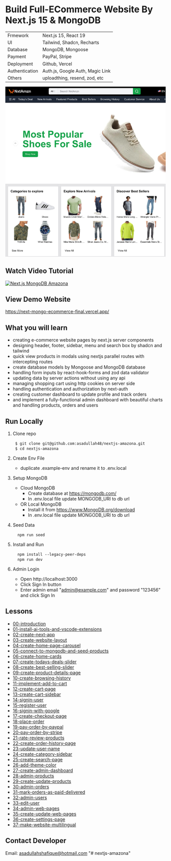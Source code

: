 # Build Full-ECommerce Website By Next.js 15 & MongoDB

|                |                                  |
| -------------- | -------------------------------- |
| Frmework       | Next.js 15, React 19             |
| UI             | Tailwind, Shadcn, Recharts       |
| Database       | MongoDB, Mongoose                |
| Payment        | PayPal, Stripe                   |
| Deployment     | Github, Vercel                   |
| Authentication | Auth.js, Google Auth, Magic Link |
| Others         | uploadthing, resend, zod, etc    |

[![Next.js MongoDB Amazona](/public/images/app.png)](https://next-mongo-ecommerce-final.vercel.app/)

## Watch Video Tutorial

[![Next.js MongoDB Amazona](https://i9.ytimg.com/vi/WLHCPwqHzzQ/mqdefault.jpg?v=676eca94&sqp=CIzAv7sG&rs=AOn4CLDrL8ebdZ8YJyJp96oMMKBTyAD1Dw)](https://youtu.be/WLHCPwqHzzQ)

## View Demo Website

https://next-mongo-ecommerce-final.vercel.app/

## What you will learn

- creating e-commerce website pages by next.js server components
- designing header, footer, sidebar, menu and search box by shadcn and tailwind
- quick view products in modals using nextjs parallel routes with intercepting routes
- create database models by Mongoose and MongoDB database
- handling form inputs by react-hook-forms and zod data validator
- updating data by server actions without using any api
- managing shopping cart using http cookies on server side
- handling authentication and authorization by next-auth
- creating customer dashboard to update profile and track orders
- and implement a fully-functional admin dashboard with beautiful charts and handling products, orders and users

## Run Locally

1. Clone repo

   ```shell
    $ git clone git@github.com:asadullah48/nextjs-amazona.git
    $ cd nextjs-amazona
   ```

2. Create Env File

   - duplicate .example-env and rename it to .env.local

3. Setup MongoDB

   - Cloud MongoDB
     - Create database at https://mongodb.com/
     - In .env.local file update MONGODB_URI to db url
   - OR Local MongoDB
     - Install it from https://www.MongoDB.org/download
     - In .env.local file update MONGODB_URI to db url

4. Seed Data

   ```shell
     npm run seed
   ```

5. Install and Run

   ```shell
     npm install --legacy-peer-deps
     npm run dev
   ```

6. Admin Login

   - Open http://localhost:3000
   - Click Sign In button
   - Enter admin email "admin@example.com" and password "123456" and click Sign In

## Lessons

- [00-introduction](./lessons/00-introduction.md)
- [01-install-ai-tools-and-vscode-extensions](./lessons/01-install-ai-tools-and-vscode-extensions.md)
- [02-create-next-app](./lessons/02-create-next-app.md)
- [03-create-website-layout](./lessons/03-create-website-layout.md)
- [04-create-home-page-carousel](./lessons/04-create-home-page-carousel.md)
- [05-connect-to-mongodb-and-seed-products](./lessons/05-connect-to-mongodb-and-seed-products.md)
- [06-create-home-cards](./lessons/06-create-home-cards.md)
- [07-create-todays-deals-slider](./lessons/07-create-todays-deals-slider.md)
- [08-create-best-selling-slider](./lessons/08-create-best-selling-slider.md)
- [09-create-product-details-page](./lessons/09-create-product-details-page.md)
- [10-create-browsing-history](./lessons/10-create-browsing-history.md)
- [11-implement-add-to-cart](./lessons/11-implement-add-to-cart.md)
- [12-create-cart-page](./lessons/12-create-cart-page.md)
- [13-create-cart-sidebar](./lessons/13-create-cart-sidebar.md)
- [14-signin-user](./lessons/14-signin-user.md)
- [15-register-user](./lessons/15-register-user.md)
- [16-signin-with-google](./lessons/16-signin-with-google.md)
- [17-create-checkout-page](./lessons/17-create-checkout-page.md)
- [18-place-order](./lessons/18-place-order.md)
- [19-pay-order-by-paypal](./lessons/19-pay-order-by-paypal.md)
- [20-pay-order-by-stripe](./lessons/20-pay-order-by-stripe.md)
- [21-rate-review-products](./lessons/21-rate-review-products.md)
- [22-create-order-history-page](./lessons/22-create-order-history-page.md)
- [23-update-user-name](./lessons/23-update-user-name.md)
- [24-create-category-sidebar](./lessons/24-create-category-sidebar.md)
- [25-create-search-page](./lessons/25-create-search-page.md)
- [26-add-theme-color](./lessons/26-add-theme-color.md)
- [27-create-admin-dashboard](./lessons/27-create-admin-dashboard.md)
- [28-admin-products](./lessons/28-admin-products.md)
- [29-create-update-products](./lessons/29-create-update-products.md)
- [30-admin-orders](./lessons/30-admin-orders.md)
- [31-mark-orders-as-paid-delivered](./lessons/31-mark-orders-as-paid-delivered.md)
- [32-admin-users](./lessons/32-admin-users.md)
- [33-edit-user](./lessons/33-edit-user.md)
- [34-admin-web-pages](./lessons/34-admin-web-pages.md)
- [35-create-update-web-pages](./lessons/35-create-update-web-pages.md)
- [36-create-settings-page](./lessons/36-create-settings-page.md)
- [37-make-website-multilingual](./lessons/37-make-website-multilingual.md)

## Contact Developer

Email: asadullahshafique@hotmail.com
"# nextjs-amazona"
